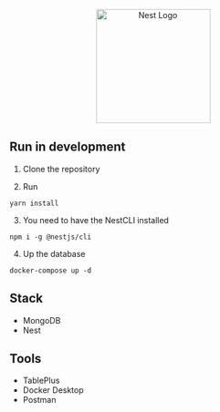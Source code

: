 <p align="center">
  <a href="http://nestjs.com/" target="blank"><img src="https://nestjs.com/img/logo-small.svg" width="200" alt="Nest Logo" /></a>
</p>

## Run in development
1. Clone the repository

2. Run
```
yarn install
```
3. You need to have the NestCLI installed
```
npm i -g @nestjs/cli
```
4. Up the database
```
docker-compose up -d
```

## Stack
 * MongoDB
 * Nest

## Tools
 * TablePlus
 * Docker Desktop
 * Postman